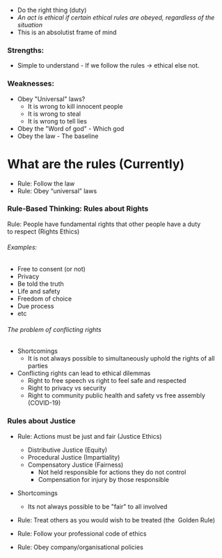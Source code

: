 
- Do the right thing (duty) 
- *An act is ethical if certain ethical rules are obeyed, regardless of the situation*
- This is an absolutist frame of mind
### Strengths:
- Simple to understand - If we follow the rules -> ethical else not.
### Weaknesses:
- Obey "Universal" laws?
	- It is wrong to kill innocent people
	- It is wrong to steal
	- It is wrong to tell lies
- Obey the "Word of god" - Which god
- Obey the law - The baseline
# What are the rules (Currently)
- Rule: Follow the law 
- Rule: Obey “universal” laws 
### Rule‐Based Thinking: Rules about Rights
Rule: People have fundamental rights that other people have a duty to respect (Rights Ethics) 
###### Examples:
- Free to consent (or not)
- Privacy
- Be told the truth
- Life and safety
- Freedom of choice
- Due process
- etc
###### The problem of conflicting rights
- Shortcomings
	- It is not always possible to simultaneously uphold the rights of all parties
- Conflicting rights can lead to ethical dilemmas
	- Right to free speech vs right to feel safe and respected
	- Right to privacy vs security
	- Right to community public health and safety vs free assembly (COVID-19)




### Rules about Justice
- Rule: Actions must be just and fair (Justice Ethics) 
	- Distributive Justice (Equity)
	- Procedural Justice (Impartiality)
	- Compensatory Justice (Fairness)
		- Not held responsible for actions they do not control
		- Compensation for injury by those responsible
- Shortcomings
	- Its not always possible to be "fair" to all involved

- Rule: Treat others as you would wish to be treated (the  Golden Rule) 
- Rule: Follow your professional code of ethics 
- Rule: Obey company/organisational policies
